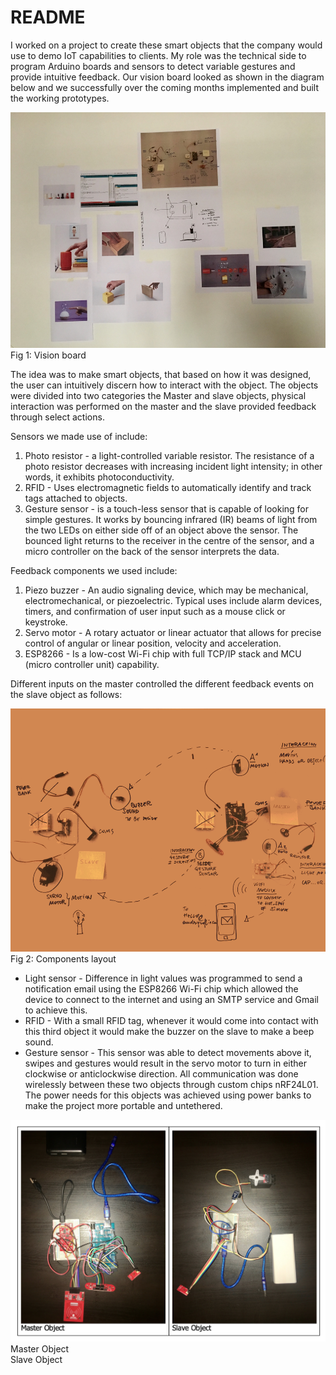 # README #

I worked on a project to create these smart objects that the company would use to demo IoT capabilities to clients.
My role was the technical side to program Arduino boards and sensors to detect variable gestures and provide intuitive feedback.
Our vision board looked as shown in the diagram below and we successfully over the coming months implemented and built the working prototypes. 

![alt text](img/vision.png)
Fig 1: Vision board

The idea was to make smart objects, that based on how it was designed, the user can intuitively discern how to interact with the object.  The objects were divided into two categories the Master and slave objects, physical interaction was performed on the master and the slave provided feedback through select actions.

Sensors we made use of include:
1. Photo resistor - a light-controlled variable resistor. The resistance of a photo resistor decreases with increasing incident light intensity; in other words, it exhibits photoconductivity.
2. RFID - Uses electromagnetic fields to automatically identify and track tags attached to objects.
3. Gesture sensor - is a touch-less sensor that is capable of looking for simple gestures. It works by bouncing infrared (IR) beams of light from the two LEDs on either side off of an object above the sensor. The bounced light returns to the receiver in the centre of the sensor, and a micro controller on the back of the sensor interprets the data. 

Feedback components we used include:
1. Piezo buzzer - An audio signaling device, which may be mechanical, electromechanical, or piezoelectric. Typical uses include alarm devices, timers, and confirmation of user input such as a mouse click or keystroke.
2. Servo motor - A rotary actuator or linear actuator that allows for precise control of angular or linear position, velocity and acceleration.
3. ESP8266 - Is a low-cost Wi-Fi chip with full TCP/IP stack and MCU (micro controller unit) capability.

Different inputs on the master controlled the different feedback events on the slave object as follows:

![alt text](img/components.png) 
Fig 2: Components layout

- Light sensor - Difference in light values was programmed to send a notification email using the ESP8266 Wi-Fi chip which allowed the device to connect to the internet and using an SMTP service and Gmail to achieve this. 
- RFID - With a small RFID tag, whenever it would come into contact with this third object it would make the buzzer on the slave to make a beep sound. 
- Gesture sensor - This sensor was able to detect movements above it, swipes and gestures would result in the servo motor to turn in either clockwise or anticlockwise direction.
All communication was done wirelessly between these two objects through custom chips nRF24L01. The power needs for this objects was achieved using power banks to make the project more portable and untethered. 

![alt text](img/slave.png) 
Master Object	 
Slave Object
